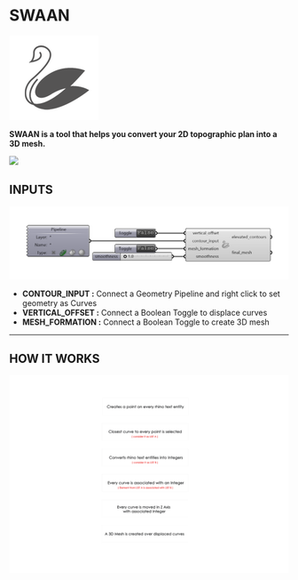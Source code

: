 # SWAAN

![](Assets/SWAAN_logo.png)

**SWAAN is a tool that helps you convert your 2D topographic plan into a 3D mesh.**

![](Assets/SWAAN_GIF.gif)

## INPUTS

![](Assets/component.png)

* **CONTOUR_INPUT    :** Connect a Geometry Pipeline and right click to set geometry as Curves
* **VERTICAL_OFFSET  :** Connect a Boolean Toggle to displace curves 
* **MESH_FORMATION  :** Connect a Boolean Toggle to create 3D mesh

---  

## HOW IT WORKS

![](Assets/SWAAN_flowchart.png)
